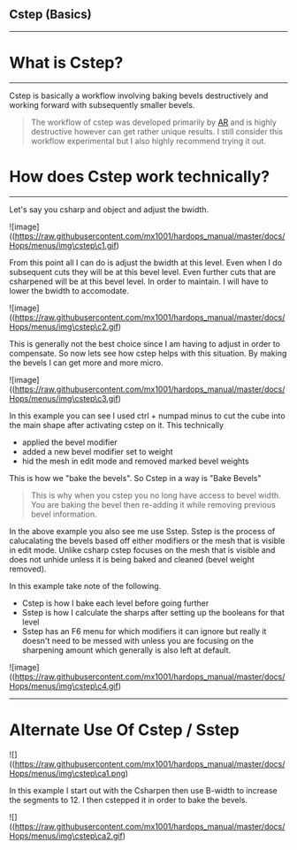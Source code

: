 ## Cstep (Basics)
___

# What is Cstep?
___

Cstep is basically a workflow involving baking bevels destructively and working forward with subsequently smaller bevels.

> The workflow of cstep was developed primarily by [AR](https://www.artstation.com/artist/adrianrutkowski) and is highly destructive however can get rather unique results. I still consider this workflow experimental but I also highly recommend trying it out.

# How does Cstep work technically?
___

Let's say you csharp and object and adjust the bwidth.

![image]((https://raw.githubusercontent.com/mx1001/hardops_manual/master/docs/Hops/menus/img\cstep\c1.gif)

From this point all I can do is adjust the bwidth at this level. Even when I do subsequent cuts they will be at this bevel level. Even further cuts that are csharpened will be at this bevel level. In order to maintain. I will have to lower the bwidth to accomodate.

![image]((https://raw.githubusercontent.com/mx1001/hardops_manual/master/docs/Hops/menus/img\cstep\c2.gif)

This is generally not the best choice since I am having to adjust in order to compensate. So now lets see how cstep helps with this situation. By making the bevels I can get more and more micro.

![image]((https://raw.githubusercontent.com/mx1001/hardops_manual/master/docs/Hops/menus/img\cstep\c3.gif)

In this example you can see I used ctrl + numpad minus to cut the cube into the main shape after activating cstep on it. This technically
  - applied the bevel modifier
  - added a new bevel modifier set to weight
  - hid the mesh in edit mode and removed marked bevel weights

   This is how we "bake the bevels". So Cstep in a way is "Bake Bevels"

> This is why when you cstep you no long have access to bevel width. You are baking the bevel then re-adding it while removing previous bevel information.

In the above example you also see me use Sstep. Sstep is the process of calucalating the bevels based off either modifiers or the mesh that is visible in edit mode. Unlike csharp cstep focuses on the mesh that is visible and does not unhide unless it is being baked and cleaned (bevel weight removed).

In this example take note of the following.

  - Cstep is how I bake each level before going further
  - Sstep is how I calculate the sharps after setting up the booleans for that level
  - Sstep has an F6 menu for which modifiers it can ignore but really it doesn't need to be messed with unless you are focusing on the sharpening amount which generally is also left at default.

![image]((https://raw.githubusercontent.com/mx1001/hardops_manual/master/docs/Hops/menus/img\cstep\c4.gif)

___

# Alternate Use Of Cstep / Sstep

![]((https://raw.githubusercontent.com/mx1001/hardops_manual/master/docs/Hops/menus/img\cstep\ca1.png)

In this example I start out with the Csharpen then use B-width to increase the segments to 12. I then cstepped it in order to bake the bevels.

![]((https://raw.githubusercontent.com/mx1001/hardops_manual/master/docs/Hops/menus/img\cstep\ca2.gif)
